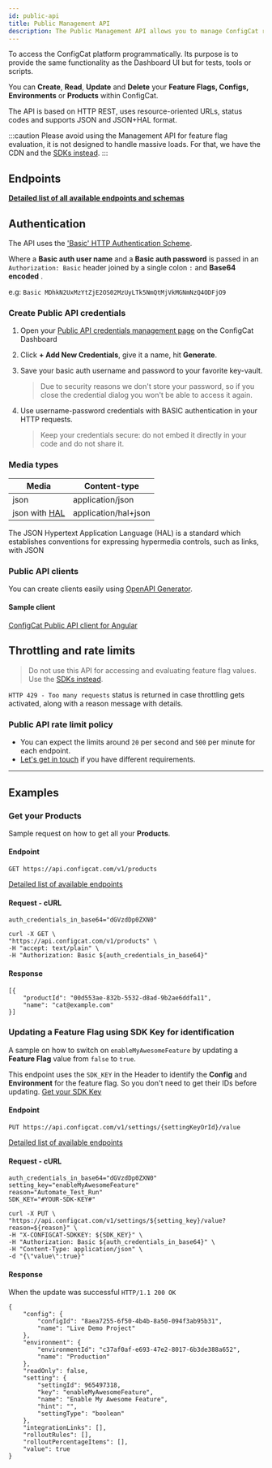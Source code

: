 ```yaml
---
id: public-api
title: Public Management API
description: The Public Management API allows you to manage ConfigCat resources like Feature Flags, Targeting, Segments and more from your programs.
---
```


To access the ConfigCat platform programmatically. Its purpose is to provide the same functionality
as the Dashboard UI but for tests, tools or scripts.

You can **Create**, **Read**, **Update** and **Delete** your **Feature Flags, Configs, Environments** or **Products** within ConfigCat.

The API is based on HTTP REST, uses resource-oriented URLs, status codes and supports JSON and JSON+HAL format.

:::caution
Please avoid using the Management API for feature flag evaluation, it is not designed to handle massive loads.
For that, we have the CDN and the [SDKs instead](sdk-reference/overview.md).
:::

## Endpoints

**[Detailed list of all available endpoints and schemas](https://api.configcat.com/docs)**

## Authentication

The API uses the <a href="https://en.wikipedia.org/wiki/Basic_access_authentication" target="_blank">
'Basic' HTTP Authentication Scheme</a>.

Where a **Basic auth user name** and a
**Basic auth password** is passed in an `Authorization: Basic` header joined by a single
colon `:` and **Base64 encoded** .

e.g: `Basic MDhkN2UxMzYtZjE2OS02MzUyLTk5NmQtMjVkMGNmNzQ4ODFjO9`

### Create Public API credentials

1. Open your [Public API credentials management page](https://app.configcat.com/my-account/public-api-credentials) on the ConfigCat Dashboard
2. Click **+ Add New Credentials**, give it a name, hit **Generate**.
3. Save your basic auth username and password to your favorite key-vault.

   > Due to security reasons we don't store your password, so if you close the credential dialog you
   > won't be able to access it again.

4. Use username-password credentials with BASIC authentication in your HTTP requests.

   > Keep your credentials secure: do not embed it directly in your code and do not share it.

### Media types

| Media                                                                                                    | Content-type         |
| -------------------------------------------------------------------------------------------------------- | -------------------- |
| json                                                                                                     | application/json     |
| json with <a href="https://en.wikipedia.org/wiki/Hypertext_Application_Language" target="_blank">HAL</a> | application/hal+json |

The JSON Hypertext Application Language (HAL) is a standard which
establishes conventions for expressing hypermedia controls, such as
links, with JSON

### Public API clients

You can create clients easily using <a href="https://github.com/OpenAPITools/openapi-generator" target="_blank">OpenAPI Generator</a>.

#### Sample client

<a href="https://github.com/configcat/ng-configcat-publicapi" target="_blank">ConfigCat Public API client for Angular</a>

## Throttling and rate limits

> Do not use this API for accessing and evaluating feature flag values. Use the
> [SDKs instead](sdk-reference/overview.md).

`HTTP 429 - Too many requests` status is returned in case throttling gets activated, along
with a reason message with details.

### Public API rate limit policy

- You can expect the limits around `20` per second and `500` per minute for each endpoint.
- <a href="https://configcat.com/support/" target="_blank">Let's get in touch</a> if you have different requirements.

---

## Examples

### Get your Products

Sample request on how to get all your **Products**.

#### Endpoint

`GET https://api.configcat.com/v1/products`

[Detailed list of available endpoints](https://api.configcat.com/docs)

#### Request - cURL

```
auth_credentials_in_base64="dGVzdDp0ZXN0"

curl -X GET \
"https://api.configcat.com/v1/products" \
-H "accept: text/plain" \
-H "Authorization: Basic ${auth_credentials_in_base64}"
```

#### Response

```
[{
	"productId": "00d553ae-832b-5532-d8ad-9b2ae6ddfa11",
	"name": "cat@example.com"
}]
```

### Updating a Feature Flag using SDK Key for identification

A sample on how to switch on `enableMyAwesomeFeature` by updating a
**Feature Flag** value from `false` to `true`.

This endpoint uses the `SDK_KEY` in the Header to identify the **Config** and
**Environment** for the feature flag. So you don't need to get their IDs before
updating. [Get your SDK Key](https://app.configcat.com/sdkkey)

#### Endpoint

`PUT https://api.configcat.com/v1/settings/{settingKeyOrId}/value`

[Detailed list of available endpoints](https://api.configcat.com/docs)

#### Request - cURL

```
auth_credentials_in_base64="dGVzdDp0ZXN0"
setting_key="enableMyAwesomeFeature"
reason="Automate_Test_Run"
SDK_KEY="#YOUR-SDK-KEY#"

curl -X PUT \
"https://api.configcat.com/v1/settings/${setting_key}/value?reason=${reason}" \
-H "X-CONFIGCAT-SDKKEY: ${SDK_KEY}" \
-H "Authorization: Basic ${auth_credentials_in_base64}" \
-H "Content-Type: application/json" \
-d "{\"value\":true}"
```

#### Response

When the update was successful
`HTTP/1.1 200 OK`

```
{
	"config": {
		"configId": "8aea7255-6f50-4b4b-8a50-094f3ab95b31",
		"name": "Live Demo Project"
	},
	"environment": {
		"environmentId": "c37af0af-e693-47e2-8017-6b3de388a652",
		"name": "Production"
	},
	"readOnly": false,
	"setting": {
		"settingId": 965497318,
		"key": "enableMyAwesomeFeature",
		"name": "Enable My Awesome Feature",
		"hint": "",
		"settingType": "boolean"
	},
	"integrationLinks": [],
	"rolloutRules": [],
	"rolloutPercentageItems": [],
	"value": true
}
```
